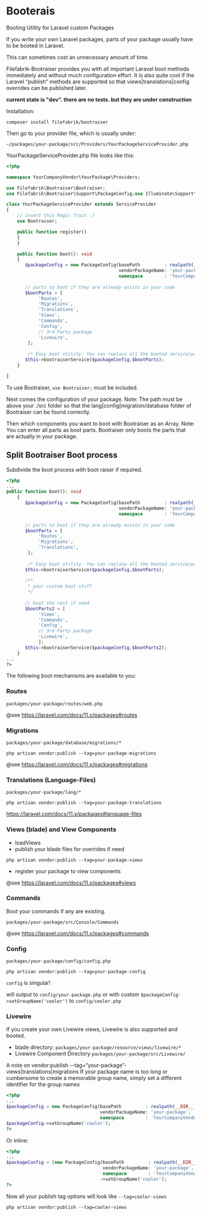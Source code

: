 # Booterais

Booting Utility for Laravel custom Packages   

If you write your own Laravel packages, parts of your package usually have to be booted in Laravel.

This can sometimes cost an unnecessary amount of time.

Filefabrik-Bootraiser provides you with all important Laravel boot methods immediately and without much configuration effort.
It is also quite cool if the Laravel “publish” methods are supported so that views|translations|config overrides can be published later.

**current state is "dev". there are no tests. but they are under construction**

Installation:

```shell
composer install filefabrik/bootraiser
```

Then go to your provider file, which is usually under:

`~/packages/your-package/src/Providers/YourPackageServiceProvider.php`

YourPackageServiceProvider.php file looks like this:

```php
<?php

namespace YourCompanyVendor\YourPackage\Providers;

use Filefabrik\Bootraiser\Bootraiser;
use Filefabrik\Bootraiser\Support\PackageConfig;use Illuminate\Support\ServiceProvider;

class YourPackageServiceProvider extends ServiceProvider
{
    // insert this Magic Trait :)
    use Bootraiser;

    public function register()
    {
    }

    public function boot(): void
    {
       $packageConfig = new PackageConfig(basePath         : realpath(__DIR__ . '/../../') . '/',
                                          vendorPackageName: 'your-package',
                                          namespace        : 'YourCompanyVendor\\YourPackage\\');
       
       // parts to boot if they are already exists in your code 
       $bootParts = [
       	    'Routes',
			'Migrations',
			'Translations',
			'Views',
			'Commands', 
			'Config',
            // 3rd Party package
			'Livewire',
		];
 
        /* Easy boot utility. You can replace all the booted service/parts with your own*/
       $this->bootraiserService($packageConfig,$bootParts);
    }

}
```

To use Bootraiser, `use Bootraiser;` must be included.

Next comes the configuration of your package.
Note:
The path must be above your ./src folder so that the lang|config|migration/database folder of Bootraiser can be found correctly.

Then which components you want to boot with Bootraiser as an Array.
Note:
You can enter all parts as boot parts. Bootraiser only boots the parts that are actually in your package.

## Split Bootraiser Boot process

Subdivide the boot process with boot raiser if required.

```php
<?php 
...
public function boot(): void
    {
       $packageConfig = new PackageConfig(basePath         : realpath(__DIR__ . '/../../') . '/',
                                          vendorPackageName: 'your-package',
                                          namespace        : 'YourCompanyVendor\\YourPackage\\');
       
       // parts to boot if they are already exists in your code 
       $bootParts = [
       	    'Routes',
			'Migrations',
			'Translations',
		];
 
        /* Easy boot utility. You can replace all the booted service/parts with your own*/
       $this->bootraiserService($packageConfig,$bootParts);
       
       /**
        * your custom boot stuff
        */
       
       // boot the rest if need 
       $bootParts2 = [
            'Views',
            'Commands',
            'Config',
            // 3rd Party package
            'Livewire',
            ];
       $this->bootraiserService($packageConfig,$bootParts2);
    }
...
?>
```

The following boot mechanisms are available to you:

### Routes

`packages/your-package/routes/web.php`

@see https://laravel.com/docs/11.x/packages#routes

### Migrations

`packages/your-package/database/migrations/*`

```shell
php artisan vendor:publish --tag=your-package-migrations
```

@see https://laravel.com/docs/11.x/packages#migrations

### Translations (Language-Files)

`packages/your-package/lang/*`

```shell
php artisan vendor:publish --tag=your-package-translations
```

https://laravel.com/docs/11.x/packages#language-files

### Views (blade) and View Components

* loadViews
* publish your blade files for overrides if need

```shell
php artisan vendor:publish --tag=your-package-views
```
* register your package to view components
 
@see https://laravel.com/docs/11.x/packages#views

### Commands

Boot your commands if any are existing.

`packages/your-package/src/Console/Commands`

@see https://laravel.com/docs/11.x/packages#commands


### Config

`packages/your-package/config/config.php`

```shell
php artisan vendor:publish --tag=your-package-config
```
`config` is singular! 

will output to `config/your-package.php` or with custom `$packageConfig->setGroupName('cooler')` to `config/cooler.php`

### Livewire

If you create your own Livewire views, Livewire is also supported and booted.
* blade directory: `packages/your-package/resource/views/livewire/*`
* Livewire Component Directory `packages/your-package/src/Livewire/`

A note on vendor:publish --tag=“your-package”-views|translations|migrations
If your package name is too long or cumbersome to create a memorable group name, simply set a different identifier for the group names

```php
<?php 
...
$packageConfig = new PackageConfig(basePath         : realpath(__DIR__ . '/../../') . '/',
                                   vendorPackageName: 'your-package',
                                   namespace        : 'YourCompanyVendor\\YourPackage\\');
$packageConfig->setGroupName('cooler');
?>
```
Or inline:
```php
<?php 
...
$packageConfig = (new PackageConfig(basePath         : realpath(__DIR__ . '/../../') . '/',
                                    vendorPackageName: 'your-package',
                                    namespace        : 'YourCompanyVendor\\YourPackage\\'))
                                   ->setGroupName('cooler');
?>
```
Now all your publish tag options will look like `--tag=cooler-views`

```shell
php artisan vendor:publish --tag=cooler-views
```